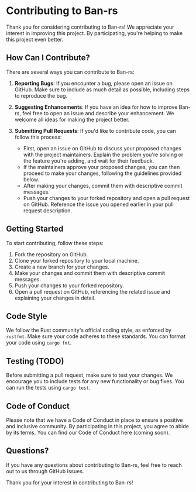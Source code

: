# Contributing to Ban-rs

Thank you for considering contributing to Ban-rs! We appreciate your interest in improving this project. By participating, you're helping to make this project even better.

## How Can I Contribute?

There are several ways you can contribute to Ban-rs:

1. **Reporting Bugs**: If you encounter a bug, please open an issue on GitHub. Make sure to include as much detail as possible, including steps to reproduce the bug.

2. **Suggesting Enhancements**: If you have an idea for how to improve Ban-rs, feel free to open an issue and describe your enhancement. We welcome all ideas for making the project better.

3. **Submitting Pull Requests**: If you'd like to contribute code, you can follow this process:
   - First, open an issue on GitHub to discuss your proposed changes with the project maintainers. Explain the problem you're solving or the feature you're adding, and wait for their feedback.
   - If the maintainers approve your proposed changes, you can then proceed to make your changes, following the guidelines provided below.
   - After making your changes, commit them with descriptive commit messages.
   - Push your changes to your forked repository and open a pull request on GitHub. Reference the issue you opened earlier in your pull request description.

## Getting Started

To start contributing, follow these steps:

1. Fork the repository on GitHub.
2. Clone your forked repository to your local machine.
3. Create a new branch for your changes.
4. Make your changes and commit them with descriptive commit messages.
5. Push your changes to your forked repository.
6. Open a pull request on GitHub, referencing the related issue and explaining your changes in detail.

## Code Style

We follow the Rust community's official coding style, as enforced by `rustfmt`. Make sure your code adheres to these standards. You can format your code using `cargo fmt`.

## Testing (TODO)

Before submitting a pull request, make sure to test your changes. We encourage you to include tests for any new functionality or bug fixes. You can run the tests using `cargo test`.

## Code of Conduct

Please note that we have a Code of Conduct in place to ensure a positive and inclusive community. By participating in this project, you agree to abide by its terms. You can find our Code of Conduct here (coming soon).

## Questions?

If you have any questions about contributing to Ban-rs, feel free to reach out to us through GitHub issues.

Thank you for your interest in contributing to Ban-rs!